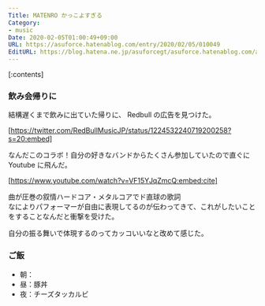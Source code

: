 ```yaml
---
Title: MATENRO かっこよすぎる
Category:
- music
Date: 2020-02-05T01:00:49+09:00
URL: https://asuforce.hatenablog.com/entry/2020/02/05/010049
EditURL: https://blog.hatena.ne.jp/asuforcegt/asuforce.hatenablog.com/atom/entry/26006613507137436
---
```


[:contents]

###  飲み会帰りに

結構遅くまで飲みに出ていた帰りに、 Redbull の広告を見つけた。

[https://twitter.com/RedBullMusicJP/status/1224532240719200258?s=20:embed]

なんだこのコラボ！自分の好きなバンドからたくさん参加していたので直ぐに Youtube に飛んだ。

[https://www.youtube.com/watch?v=VF15YJqZmcQ:embed:cite]

曲が圧巻の叙情ハードコア・メタルコアでド直球の歌詞  
なによりパフォーマーが自由に表現してるのが伝わってきて、これがしたいことをすることなんだと衝撃を受けた。

自分の振る舞いで体現するのってカッコいいなと改めて感じた。

### ご飯

- 朝：
- 昼：豚丼
- 夜：チーズタッカルビ
